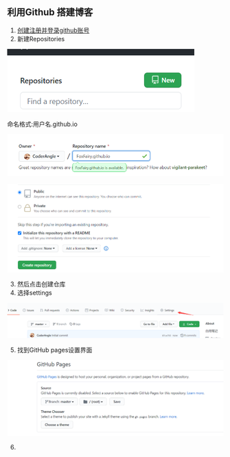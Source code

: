 ## 利用Github 搭建博客

1. [创建注册并登录github账号](https://github.com/login)
2. 新建Repositories

![image-20200813223226374](../assets/image-20200813223226374.png)

命名格式:用户名.github.io

![image-20200813223430246](../assets/image-20200813223430246.png)

![image-20200813223444891](../assets/image-20200813223444891.png)

3. 然后点击创建仓库
4. 选择settings

![image-20200813223618240](../assets/image-20200813223618240.png)

5. 找到GitHub pages设置界面

![image-20200813224148069](../assets/image-20200813224148069.png)

6. 

